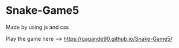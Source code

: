 # Snake-Game5
Made by using js and css

Play the game here --> https://gagande90.github.io/Snake-Game5/

